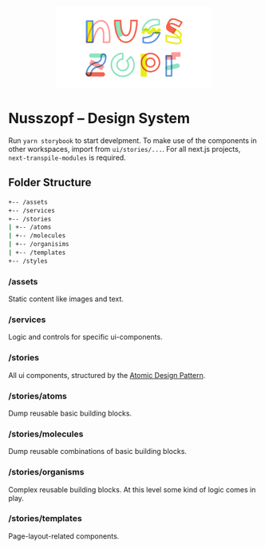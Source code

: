 <p align="center">
  <a href="https://nusszopf.org">
    <img src="../../docs/1200x630.png" alt="Nusszopf logo" height="165">
  </a>
</p>

# Nusszopf – Design System

Run `yarn storybook` to start develpment.
To make use of the components in other workspaces, import from `ui/stories/...`.
For all next.js projects, `next-transpile-modules` is required.

## Folder Structure

```zsh
+-- /assets
+-- /services
+-- /stories
| +-- /atoms
| +-- /molecules
| +-- /organisims
| +-- /templates
+-- /styles
```

### **/assets**

Static content like images and text.

### **/services**

Logic and controls for specific ui-components.

### **/stories**

All ui components, structured by the [Atomic Design Pattern](https://bradfrost.com/blog/post/atomic-web-design/).

### **/stories/atoms**

Dump reusable basic building blocks.

### **/stories/molecules**

Dump reusable combinations of basic building blocks.

### **/stories/organisms**

Complex reusable building blocks. At this level some kind of logic comes in play.

### **/stories/templates**

Page-layout-related components.
